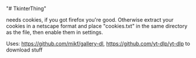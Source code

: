 "# TkinterThing" 


needs cookies, if you got firefox you're good. Otherwise extract your cookies in a netscape format and place "cookies.txt" in the same directory as the file, then enable them in settings.


Uses: 
https://github.com/mikf/gallery-dl, https://github.com/yt-dlp/yt-dlp
to download stuff
